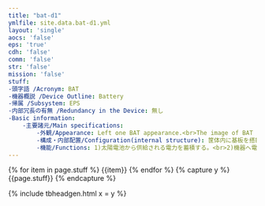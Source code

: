 ```yaml
---
title: "bat-d1"
ymlfile: site.data.bat-d1.yml
layout: 'single'
aocs: 'false'
eps: 'true'
cdh: 'false'
comm: 'false'
str: 'false'
mission: 'false'
stuff:
-頭字語 /Acronym: BAT
-機器概説 /Device Outline: Battery
-帰属 /Subsystem: EPS
-内部冗長の有無 /Redundancy in the Device: 無し
-Basic information:
    -主要諸元/Main specifications:
        -外観/Appearance: Left one BAT appearance.<br>The image of BAT after being installed on inner structure. Just for reference.<br><img src = "/assets/bat1.jpg"><img src = "/assets/bat2.jpg">
        -構成・内部配置/Configuration(internal structure): 筐体内に基板を搭載
        -機能/Functions: 1)太陽電池から供給される電力を蓄積する。<br>2)機器へ電力を供給する。
---
```


{% for item in page.stuff %}
{{item}}
{% endfor %}
{% capture y %}
{{page.stuff}}
{% endcapture %}

{% include tbheadgen.html x = y %} 

